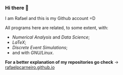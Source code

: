 ### Hi there 👋

I am Rafael and this is my Github account =D                                        
                                                                                    
All programs here are related, to some extent, with:
+ _Numerical Analysis_ and _Data Science_;
+ _LaTeX_;
+ _Discrete Event Simulations_;
+ and with _GNU/Linux_.        

**For a better explanation of my repositories go check**
→ [rafaelpcarneiro.github.io](https://rafaelpcarneiro.github.io)
